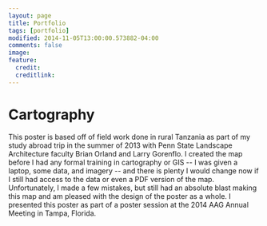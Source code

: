 ```yaml
---
layout: page
title: Portfolio
tags: [portfolio]
modified: 2014-11-05T13:00:00.573882-04:00
comments: false
image:
feature: 
  credit: 
  creditlink: 
---
```


# Cartography


This poster is based off of field work done in rural Tanzania as part of my study abroad trip in the summer of 2013 with Penn State Landscape Architecture faculty Brian Orland and Larry Gorenflo. I created the map before I had any formal training in cartography or GIS -- I was given a laptop, some data, and imagery -- and there is plenty I would change now if I still had access to the data or even a PDF version of the map. Unfortunately, I made a few mistakes, but still had an absolute blast making this map and am pleased with the design of the poster as a whole. I presented this poster as part of a poster session at the 2014 AAG Annual Meeting in Tampa, Florida.